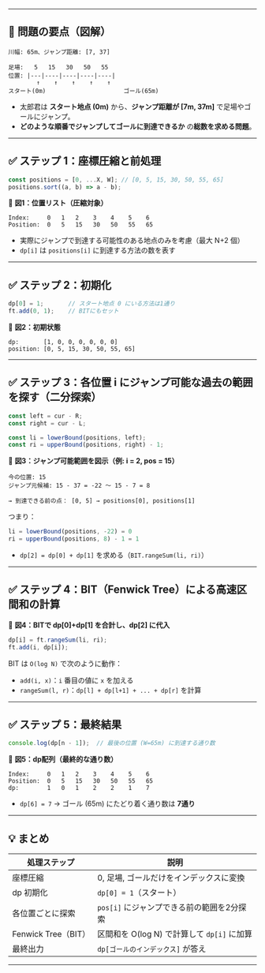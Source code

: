 
---

## 🧭 問題の要点（図解）

```
川幅: 65m、ジャンプ距離: [7, 37]

足場:   5   15   30   50   55
位置: |---|----|----|----|----|
        ↑    ↑    ↑    ↑    ↑
スタート(0m)                      ゴール(65m)
```

* 太郎君は **スタート地点 (0m)** から、**ジャンプ距離が \[7m, 37m]** で足場やゴールにジャンプ。
* **どのような順番でジャンプしてゴールに到達できるか** の**総数を求める問題**。

---

## ✅ ステップ 1：座標圧縮と前処理

```ts
const positions = [0, ...X, W]; // [0, 5, 15, 30, 50, 55, 65]
positions.sort((a, b) => a - b);
```

📘 **図1：位置リスト（圧縮対象）**

```
Index:     0   1   2    3    4    5    6
Position:  0   5   15   30   50   55   65
```

* 実際にジャンプで到達する可能性のある地点のみを考慮（最大 N+2 個）
* `dp[i]` は `positions[i]` に到達する方法の数を表す

---

## ✅ ステップ 2：初期化

```ts
dp[0] = 1;       // スタート地点 0 にいる方法は1通り
ft.add(0, 1);    // BITにもセット
```

📘 **図2：初期状態**

```
dp:       [1, 0, 0, 0, 0, 0, 0]
position: [0, 5, 15, 30, 50, 55, 65]
```

---

## ✅ ステップ 3：各位置 i にジャンプ可能な過去の範囲を探す（二分探索）

```ts
const left = cur - R;
const right = cur - L;

const li = lowerBound(positions, left);
const ri = upperBound(positions, right) - 1;
```

📘 **図3：ジャンプ可能範囲を図示（例: i = 2, pos = 15）**

```
今の位置: 15
ジャンプ元候補: 15 - 37 = -22 〜 15 - 7 = 8

→ 到達できる前の点： [0, 5] → positions[0], positions[1]
```

つまり：

```ts
li = lowerBound(positions, -22) = 0
ri = upperBound(positions, 8) - 1 = 1
```

* `dp[2] = dp[0] + dp[1]` を求める（`BIT.rangeSum(li, ri)`）

---

## ✅ ステップ 4：BIT（Fenwick Tree）による高速区間和の計算

📘 **図4：BITで dp\[0]+dp\[1] を合計し、dp\[2] に代入**

```ts
dp[i] = ft.rangeSum(li, ri);
ft.add(i, dp[i]);
```

BIT は `O(log N)` で次のように動作：

* `add(i, x)`：`i` 番目の値に `x` を加える
* `rangeSum(l, r)`：`dp[l] + dp[l+1] + ... + dp[r]` を計算

---

## ✅ ステップ 5：最終結果

```ts
console.log(dp[n - 1]);  // 最後の位置 (W=65m) に到達する通り数
```

📘 **図5：dp配列（最終的な通り数）**

```
Index:     0   1   2    3    4    5    6
Position:  0   5   15   30   50   55   65
dp:        1   0   1    2    2    1    7
```

* `dp[6] = 7` → ゴール (65m) にたどり着く通り数は **7通り**

---

## 💡 まとめ

| 処理ステップ            | 説明                              |
| ----------------- | ------------------------------- |
| 座標圧縮              | 0, 足場, ゴールだけをインデックスに変換          |
| dp 初期化            | `dp[0] = 1`（スタート）               |
| 各位置ごとに探索          | `pos[i]` にジャンプできる前の範囲を2分探索      |
| Fenwick Tree（BIT） | 区間和を O(log N) で計算して `dp[i]` に加算 |
| 最終出力              | `dp[ゴールのインデックス]` が答え            |

---
